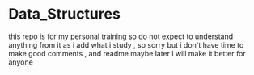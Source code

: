 # Data_Structures
this repo is for my personal training  so do not expect
to understand anything from it as i add what i study , so 
sorry but i don't have time to make good comments , and readme
maybe later i will make it better for anyone 